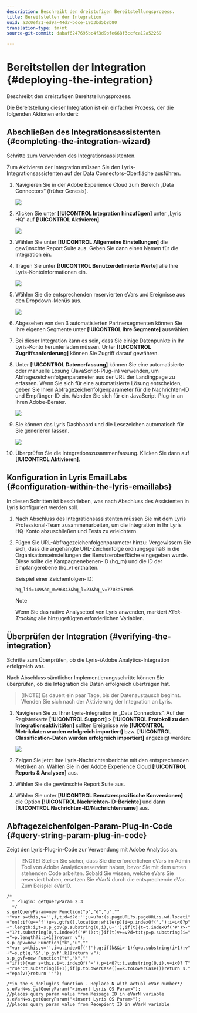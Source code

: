 ```yaml
---
description: Beschreibt den dreistufigen Bereitstellungsprozess.
title: Bereitstellen der Integration
uuid: a3c0ef21-ed9a-44d7-bdce-19b3bd5b8b80
translation-type: tm+mt
source-git-commit: dabaf6247695bc4f3d9bfe668f3ccfca12a52269

---
```



# Bereitstellen der Integration {#deploying-the-integration}

Beschreibt den dreistufigen Bereitstellungsprozess.

Die Bereitstellung dieser Integration ist ein einfacher Prozess, der die folgenden Aktionen erfordert:

## Abschließen des Integrationsassistenten {#completing-the-integration-wizard}

Schritte zum Verwenden des Integrationsassistenten.

Zum Aktivieren der Integration müssen Sie den Lyris-Integrationsassistenten auf der Data Connectors-Oberfläche ausführen.

1. Navigieren Sie in der Adobe Experience Cloud zum Bereich „Data Connectors“ (früher Genesis).

   ![](assets/data_connectors.png)

1. Klicken Sie unter **[!UICONTROL Integration hinzufügen]** unter „Lyris HQ“ auf **[!UICONTROL Aktivieren]**.

   ![](assets/add_integration.png)

1. Wählen Sie unter **[!UICONTROL Allgemeine Einstellungen]** die gewünschte Report Suite aus. Geben Sie dann einen Namen für die Integration ein.
1. Tragen Sie unter **[!UICONTROL Benutzerdefinierte Werte]** alle Ihre Lyris-Kontoinformationen ein.

   ![](assets/general_settings.png)

1. Wählen Sie die entsprechenden reservierten eVars und Ereignisse aus den Dropdown-Menüs aus.

   ![](assets/variable_mapping.png)

1. Abgesehen von den 3 automatisierten Partnersegmenten können Sie Ihre eigenen Segmente unter **[!UICONTROL Ihre Segmente]** auswählen.
1. Bei dieser Integration kann es sein, dass Sie einige Datenpunkte in Ihr Lyris-Konto herunterladen müssen. Unter **[!UICONTROL Zugriffsanforderung]** können Sie Zugriff darauf gewähren.
1. Unter **[!UICONTROL Datenerfassung]** können Sie eine automatisierte oder manuelle Lösung (JavaScript-Plug-in) verwenden, um Abfragezeichenfolgenparameter aus der URL der Landingpage zu erfassen. Wenn Sie sich für eine automatisierte Lösung entscheiden, geben Sie Ihren Abfragezeichenfolgenparameter für die Nachrichten-ID und Empfänger-ID ein. Wenden Sie sich für ein JavaScript-Plug-in an Ihren Adobe-Berater.

   ![](assets/data_collection.png)

1. Sie können das Lyris Dashboard und die Lesezeichen automatisch für Sie generieren lassen.

   ![](assets/dashboard_generation.png)

1. Überprüfen Sie die Integrationszusammenfassung. Klicken Sie dann auf **[!UICONTROL Aktivieren]**.

## Konfiguration in Lyris EmailLabs {#configuration-within-the-lyris-emaillabs}

In diesen Schritten ist beschrieben, was nach Abschluss des Assistenten in Lyris konfiguriert werden soll.

1. Nach Abschluss des Integrationsassistenten müssen Sie mit dem Lyris Professional-Team zusammenarbeiten, um die Integration in Ihr Lyris HQ-Konto abzuschließen und Tests zu erleichtern.
1. Fügen Sie URL-Abfragezeichenfolgenparameter hinzu: Vergewissern Sie sich, dass die angehängte URL-Zeichenfolge ordnungsgemäß in die Organisationseinstellungen der Benutzeroberfläche eingegeben wurde. Diese sollte die Kampagnenebenen-ID (hq_m) und die ID der Empfängerebene (hq_v) enthalten.

   Beispiel einer Zeichenfolgen-ID:

   ```
   hq_lid=149&hq_m=96843&hq_l=23&hq_v=7703a51905
   ```

   >[!NOTE]
   >
   >Wenn Sie das native Analysetool von Lyris anwenden, markiert *Klick-Tracking* alle hinzugefügten erforderlichen Variablen.

## Überprüfen der Integration {#verifying-the-integration}

Schritte zum Überprüfen, ob die Lyris-/Adobe Analytics-Integration erfolgreich war.

Nach Abschluss sämtlicher Implementierungsschritte können Sie überprüfen, ob die Integration die Daten erfolgreich übertragen hat.

>[!NOTE] Es dauert ein paar Tage, bis der Datenaustausch beginnt. Wenden Sie sich nach der Aktivierung der Integration an Lyris.

1. Navigieren Sie zu Ihrer Lyris-Integration in „Data Connectors“. Auf der Registerkarte **[!UICONTROL Support]** > **[!UICONTROL Protokoll zu den Integrationsaktivitäten]** sollten Ereignisse wie **[!UICONTROL Metrikdaten wurden erfolgreich importiert]** bzw. **[!UICONTROL Classification-Daten wurden erfolgreich importiert]** angezeigt werden:

   ![](assets/integration_info.png)

1. Zeigen Sie jetzt Ihre Lyris-Nachrichtenberichte mit den entsprechenden Metriken an. Wählen Sie in der Adobe Experience Cloud **[!UICONTROL Reports &amp; Analysen]** aus.
1. Wählen Sie die gewünschte Report Suite aus.
1. Wählen Sie unter **[!UICONTROL Benutzerspezifische Konversionen]** die Option **[!UICONTROL Nachrichten-ID-Berichte]** und dann **[!UICONTROL Nachrichten-ID/Nachrichtenname]** aus.

## Abfragezeichenfolgen-Param-Plug-in-Code {#query-string-param-plug-in-code}

Zeigt den Lyris-Plug-in-Code zur Verwendung mit Adobe Analytics an.

>[!NOTE] Stellen Sie sicher, dass Sie die erforderlichen eVars im Admin Tool von Adobe Analytics reserviert haben, bevor Sie mit dem unten stehenden Code arbeiten. Sobald Sie wissen, welche eVars Sie reserviert haben, ersetzen Sie eVarN durch die entsprechende eVar. Zum Beispiel eVar10.

```
/* 
  * Plugin: getQueryParam 2.3 
  */ 
s.getQueryParam=new Function("p","d","u","" 
+"var s=this,v='',i,t;d=d?d:'';u=u?u:(s.pageURL?s.pageURL:s.wd.locati" 
+"on);if(u=='f')u=s.gtfs().location;while(p){i=p.indexOf(',');i=i<0?p" 
+".length:i;t=s.p_gpv(p.substring(0,i),u+'');if(t){t=t.indexOf('#')>-" 
+"1?t.substring(0,t.indexOf('#')):t;}if(t)v+=v?d+t:t;p=p.substring(i=" 
+"=p.length?i:i+1)}return v"); 
s.p_gpv=new Function("k","u","" 
+"var s=this,v='',i=u.indexOf('?'),q;if(k&&i>-1){q=u.substring(i+1);v" 
+"=s.pt(q,'&','p_gvf',k)}return v"); 
s.p_gvf=new Function("t","k","" 
+"if(t){var s=this,i=t.indexOf('='),p=i<0?t:t.substring(0,i),v=i<0?'T" 
+"rue':t.substring(i+1);if(p.toLowerCase()==k.toLowerCase())return s." 
+"epa(v)}return ''"); 
 
/*in the s_doPlugins function - Replace N with actual eVar number*/ 
s.eVarN=s.getQueryParam("<insert Lyris QS Param>");  
//places query param value from Message ID in eVarN variable s.eVarN=s.getQueryParam("<insert Lyris QS Param>");  
//places query param value from Recepient ID in eVarN variable 
```
